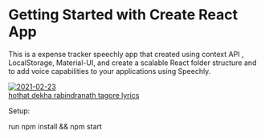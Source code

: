 # Getting Started with Create React App

This is a expense tracker speechly app that created using context API , LocalStorage, Material-UI, and create a scalable React folder structure and to add voice capabilities to your applications using Speechly.<br />

<a href="https://ibb.co/tsYfGcM"><img src="https://i.ibb.co/gTt12wM/2021-02-23.png" alt="2021-02-23" border="0"></a><br /><a target='_blank' href='https://poetandpoem.com/meaning-bengali-poem-hotath-dekha-rabindranath-tagore'>hothat dekha rabindranath tagore lyrics</a><br />

Setup:

run npm install && npm start
